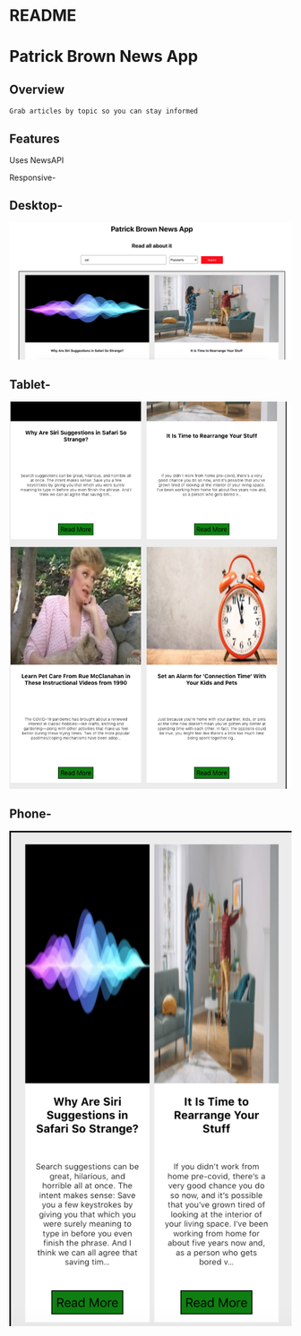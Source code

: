 # README


# Patrick Brown News App

## Overview
    Grab articles by topic so you can stay informed

## Features

Uses NewsAPI

Responsive- 

## Desktop-

![desktop](/public/Desktop.png)


## Tablet-

![tablet](/public/Tablet.png)



## Phone-

![phone](/public/Phone.png)
